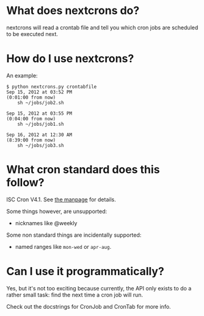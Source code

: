 What does nextcrons do?
=======================
nextcrons will read a crontab file and tell you which cron jobs are scheduled
to be executed next.

How do I use nextcrons?
=======================
An example:

    $ python nextcrons.py crontabfile
    Sep 15, 2012 at 03:52 PM
    (0:01:00 from now)
        sh ~/jobs/job2.sh

    Sep 15, 2012 at 03:55 PM
    (0:04:00 from now)
        sh ~/jobs/job1.sh

    Sep 16, 2012 at 12:30 AM
    (8:39:00 from now)
        sh ~/jobs/job3.sh

What cron standard does this follow?
====================================
ISC Cron V4.1. See [the manpage](http://unixhelp.ed.ac.uk/CGI/man-cgi?crontab+5) for details.

Some things however, are unsupported:

  * nicknames like @weekly

Some non standard things are incidentally supported:
  
  * named ranges like `mon-wed` or `apr-aug`.


Can I use it programmatically?
==============================
Yes, but it's not too exciting because currently, the API only exists to do a
rather small task: find the next time a cron job will run.

Check out the docstrings for CronJob and CronTab for more info.
